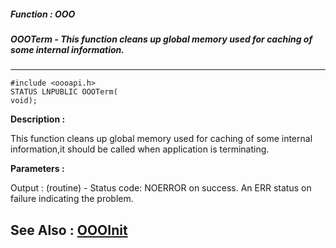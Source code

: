 ##### Function : OOO
##### OOOTerm - This function cleans up global memory used for caching of some internal information.
---
```
#include <oooapi.h>
STATUS LNPUBLIC OOOTerm(
void);
```
**Description :**

This function cleans up global memory used for caching of some internal 
information,it should be called when application is terminating.  

**Parameters :**

Output :
(routine)  -  Status code: 
NOERROR on success. 
An ERR status on failure indicating the problem. 



**See Also :**
[OOOInit](/domino-c-api-docs/reference/Func/OOOInit)
---
